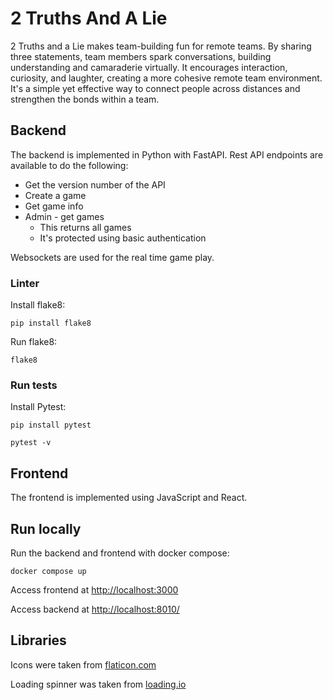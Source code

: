 # 2 Truths And A Lie

2 Truths and a Lie makes team-building fun for remote teams. By sharing three statements, team 
members spark conversations, building understanding and camaraderie virtually. It encourages 
interaction, curiosity, and laughter, creating a more cohesive remote team environment. It's a simple 
yet effective way to connect people across distances and strengthen the bonds within a team.

## Backend

The backend is implemented in Python with FastAPI. Rest API endpoints are available to do the following:

- Get the version number of the API
- Create a game
- Get game info
- Admin - get games
  - This returns all games
  - It's protected using basic authentication

Websockets are used for the real time game play.

### Linter

Install flake8:

```
pip install flake8
```

Run flake8:

```
flake8
```

### Run tests

Install Pytest:

```
pip install pytest
```

```
pytest -v
```

## Frontend

The frontend is implemented using JavaScript and React.

## Run locally

Run the backend and frontend with docker compose:

```
docker compose up
```

Access frontend at [http://localhost:3000](http://localhost:3000)

Access backend at [http://localhost:8010/](http://localhost:8010)

## Libraries

Icons were taken from [flaticon.com](https://www.flaticon.com/search?word=question&type=uicon)


Loading spinner was taken from [loading.io](https://loading.io)
